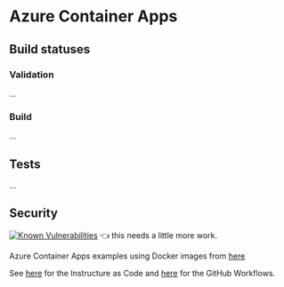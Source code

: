 # Azure Container Apps

## Build statuses

### Validation

...

### Build

...

## Tests

...

## Security

[![Known Vulnerabilities](https://snyk.io/test/github/heathen1878/ACA/badge.svg)](https://snyk.io/test/github/heathen1878/ACA) :point_left: this needs a little more work.

Azure Container Apps examples using Docker images from [here](https://github.com/heathen1878/Docker)

See [here](./iac/readme.md) for the Instructure as Code and [here](.github/workflows/) for the GitHub Workflows.
